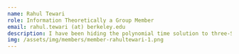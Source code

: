 ```yaml
---
name: Rahul Tewari
role: Information Theoretically a Group Member
email: rahul.tewari (at) berkeley.edu
description: I have been hiding the polynomial time solution to three-SAT under my matress and no-one has noticed. 
img: /assets/img/members/member-rahultewari-1.png
---
```

